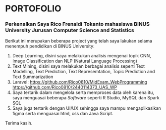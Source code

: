 # PORTOFOLIO
### Perkenalkan Saya Rico Frenaldi Tokanto mahasiswa BINUS University Jurusan Computer Science and Statistics

Berikut ini merupakan beberapa project yang telah saya lakukan selama menempuh pendidikan di BINUS University:
1. Deep Learning, disini saya melakukan analisis mengenai topik CNN, Image Classification dan NLP (Natural Language Processing)
2. Text Mining, disini saya melakukan berbagai analisis seperti Text Modelling, Text Prediction, Text Represemtation, Topic Prediction and Text Summarization
3. Laravel:
   https://github.com/Rico0810/MidExam_WebProgramming
   https://github.com/Rico0810/2440114373_UAS_WP
4. Saya tertarik dalam mengelola serta memproses data oleh karena itu, saya menguasai beberapa _Software_ seperti R Studio, MySQL dan Spark SQL
5. Saya juga tertarik dengan UI/UX sehingga saya mampu mengaplikasikan figma serta menguasai html, css dan Java Script.

Terima kasih.
